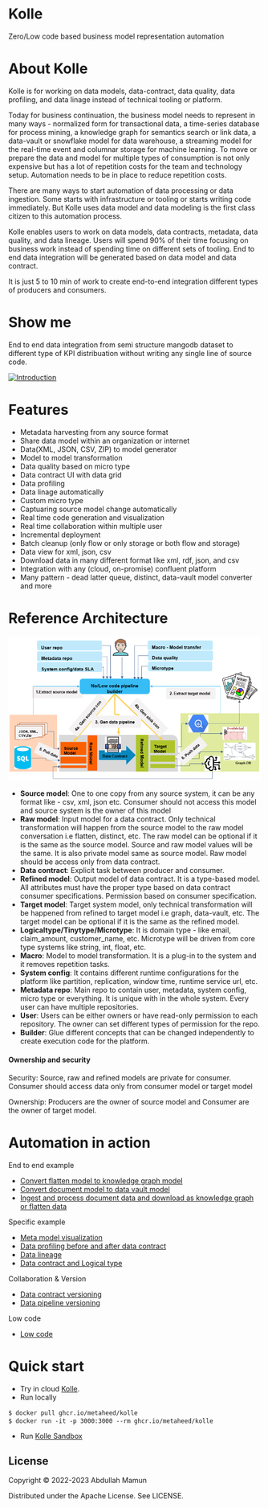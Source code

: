 # Kolle

Zero/Low code based business model representation automation

# About Kolle

Kolle is for working on data models, data-contract, data quality, data profiling, and data linage instead of technical tooling or platform.

Today for business continuation, the business model needs to represent in many ways - normalized form for transactional data, a time-series database for process mining, a knowledge graph for semantics search or link data, a data-vault or snowflake model for data warehouse, a streaming model for the real-time event and columnar storage for machine learning. To move or prepare the data and model for multiple types of consumption is not only expensive but has a lot of repetition costs for the team and technology setup. Automation needs to be in place to reduce repetition costs.

There are many ways to start automation of data processing or data ingestion. Some starts with infrastructure or tooling or starts writing code immediately. But Kolle uses data model and data modeling is the first class citizen to this automation process.

Kolle enables users to work on data models, data contracts, metadata, data quality, and data lineage. Users will spend 90% of their time focusing on business work instead of spending time on different sets of tooling. End to end data integration will be generated based on data model and data contract.

It is just 5 to 10 min of work to create end-to-end integration different types of producers and consumers.

# Show me

End to end data integration from semi structure mangodb dataset to different type of KPI distribuation without writing any single line of source code.

[![Introduction](https://img.youtube.com/vi/YKqOaEwPA6Q/0.jpg)](https://youtu.be/YKqOaEwPA6Q "About Kolle")

# Features

- Metadata harvesting from any source format
- Share data model within an organization or internet
- Data(XML, JSON, CSV, ZIP) to model generator
- Model to model transformation
- Data quality based on micro type
- Data contract UI with data grid
- Data profiling
- Data linage automatically
- Custom micro type
- Captuaring source model change automatically
- Real time code generation and visualization
- Real time collaboration within multiple user
- Incremental deployment
- Batch cleanup (only flow or only storage or both flow and storage)
- Data view for xml, json, csv
- Download data in many different format like xml, rdf, json, and csv
- Integration with any (cloud, on-promise) confluent platform
- Many pattern - dead latter queue, distinct, data-vault model converter and more

# Reference Architecture

![Alt text](doc/images/kolle_blueprint.png?raw=true "Title")

* **Source model**: One to one copy from any source system, it can be any format like - csv, xml, json etc. Consumer should not access this model and source system is the owner of this model
* **Raw model**: Input model for a data contract. Only technical transformation will happen from the source model to the raw model conversation i.e flatten, distinct, etc. The raw model can be optional if it is the same as the source model. Source and raw model values will be the same. It is also private model same as source model. Raw model should be access only from data contract.
* **Data contract**: Explicit task between producer and consumer.
* **Refined model**: Output model of data contract. It is a type-based model. All attributes must have the proper type based on data contract consumer specifications. Permission based on consumer specification.
* **Target model**: Target system model, only technical transformation will be happened from refined to target model i.e graph, data-vault, etc. The target model can be optional if it is the same as the refined model.
* **Logicaltype/Tinytype/Microtype**: It is domain type - like email, claim_amount, customer_name, etc. Microtype will be driven from core type systems like string, int, float, etc.
* **Macro**: Model to model transformation. It is a plug-in to the system and it removes repetition tasks.
* **System config**: It contains different runtime configurations for the platform like partition, replication, window time, runtime service url, etc.
* **Metadata repo**: Main repo to contain user, metadata, system config, micro type or everything. It is unique with in the whole system. Every user can have multiple repositories.
* **User**: Users can be either owners or have read-only permission to each repository. The owner can set different types of permission for the repo.
* **Builder**: Glue different concepts that can be changed independently to create execution code for the platform.


#### Ownership and security

Security: Source, raw and refined models are private for consumer. Consumer should access data only from consumer model or target model

Ownership: Producers are the owner of source model and Consumer are the owner of target model. 

# Automation in action

End to end example

* [Convert flatten model to knowledge graph model](doc/kg_automation.md)
* [Convert document model to data vault model](doc/data_vault_automation.md)
* [Ingest and process document data and download as knowledge graph or flatten data](doc/xml-knowledge-graph.md)

Specific example

* [Meta model visualization](doc/meta_model_visualization.md)
* [Data profiling before and after data contract](doc/data_profiling.md)
* [Data lineage](doc/data_lineage.md)
* [Data contract and Logical type](doc/data_quality.md)

Collaboration & Version

* [Data contract versioning](doc/data_contract_versioning.md)
* [Data pipeline versioning](doc/pipeline_version.md)

Low code

* [Low code](doc/low_code_introduction.md)

# Quick start

- Try in cloud
  [Kolle](https://kolle.metaheed.com).
- Run locally

```shell
$ docker pull ghcr.io/metaheed/kolle
$ docker run -it -p 3000:3000 --rm ghcr.io/metaheed/kolle
```

- Run [Kolle Sandbox](https://github.com/metaheed/kolle-sandbox)

## License

Copyright © 2022-2023 Abdullah Mamun

Distributed under the Apache License. See LICENSE.
